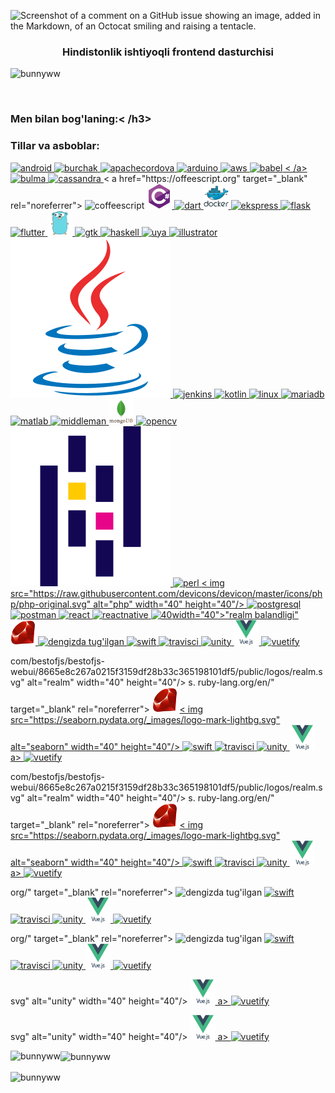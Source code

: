 ![Screenshot of a comment on a GitHub issue showing an image, added in the Markdown, of an Octocat smiling and raising a tentacle.](https://mir-s3-cdn-cf.behance.net/project_modules/1400/9bc27292880429.5e569ff84e4d0.gif)

<h3 align="center">Hindistonlik ishtiyoqli frontend dasturchisi</h3>

<p align="left"> <img src="https://komarev.com/ghpvc/?username=bunnyww&label=Profile%20views&color= 0e75b6&style=flat" alt="bunnyww" /> </p>

<p align="left"> <a href="https://twitter.com/" target="blank"><img src="https: //img.shields.io/twitter/follow/?logo=twitter&style=for-the-badge" alt="" /></a> </p>

<h3 align="left">Men bilan bog'laning:< /h3>
<p align="left">
</p>

<h3 align="left">Tillar va asboblar:</h3>
<p align="left"> <a href="https://developer.android.com" target="_blank" rel="noreferrer"> <img src="https://raw.githubusercontent.com/devicons /devicon/master/icons/android/android-original-wordmark.svg" alt="android" width="40" height="40"/> </a> <a href="https://angular.io " target="_blank" rel="noreferrer"> <img src="https://angular.io/assets/images/logos/angular/angular.svg" alt="burchak" kengligi="40" balandlik="" 40"/> </a> <a href="https://cordova.apache.org/" target="_blank" rel="noreferrer"> <img src="https://www.vectorlogo.zone/ logos/apache_cordova/apache_cordova-icon.svg" alt="apachecordova" width="40" height="40"/> </a> <a href="https://www.arduino.cc/" target=" _blank" rel="noreferrer"> <img src="https://cdn.worldvectorlogo.com/logos/arduino-1.svg" alt="arduino" width="40" height="40"/> </ a> <a href="https://aws.amazon.com" target="_blank" rel="noreferrer"> <img src="https://raw.githubusercontent.com/devicons/devicon/master/icons /amazonwebservices/amazonwebservices-original-wordmark.svg" alt="aws" width="40" height="40"/> </a> <a href="https://babeljs.io/" target="_blank" " rel="noreferrer"> <img src="https://www.vectorlogo.zone/logos/babeljs/babeljs-icon.svg" alt="babel" width="40" height="40"/> < /a> <a href="https://bulma.io/" target="_blank" rel="noreferrer"> <img src="https://raw.githubusercontent.com/gilbarbara/logos/804dc257b59e144eaca5bc6ffd16949752/c6f /bulma.svg" alt="bulma" width="40" height="40"/> </a> <a href="https://cassandra.apache.org/" target="_blank" rel=" noreferrer"> <img src="https://www.vectorlogo.zone/logos/apache_cassandra/apache_cassandra-icon.svg" alt="cassandra" width="40" height="40"/> </a> < a href="https://offeescript.org" target="_blank" rel="noreferrer"> <img src="https://raw.githubusercontent.com/devicons/devicon/master/icons/coffeescript/coffeescript- original so'z belgisi.svg" alt="coffeescript" width="40" height="40"/> </a> <a href="https://www.w3schools.com/cs/" target="_blank" rel="noreferrer "> <img src="https://raw.githubusercontent.com/devicons/devicon/master/icons/csharp/csharp-original.svg" alt="csharp" width="40" height="40"/> </a> <a href="https://dart.dev" target="_blank" rel="noreferrer"> <img src="https://www.vectorlogo.zone/logos/dartlang/dartlang-icon .svg" alt="dart" width="40" height="40"/> </a> <a href="https://www.docker.com/" target="_blank" rel="noreferrer" > <img src="https://raw.githubusercontent.com/devicons/devicon/master/icons/docker/docker-original-wordmark.svg" alt="docker" width="40" height="40"/ > </a> <a href="https://expressjs.com" target="_blank" rel="noreferrer"> <img src="https://raw.githubusercontent.com/devicons/devicon/master/ icons/express/express-original-wordmark.svg" alt="ekspress" width="40" height="40"/> </a> <a href="https://flask.palletsprojects.com/" maqsad ="_blank" rel="noreferrer"> <img src="https://www.vectorlogo.zone/logos/pocoo_flask/pocoo_flask-icon.svg" alt="flask" width="40" height="40" /> </a> <a href="https://flutter.dev" target="_blank" rel="noreferrer"> <img src="https://www.vectorlogo.zone/logos/flutterio/flutterio -icon.svg" alt="flutter" width="40" height="40"/> </a> <a href="https://golang.org" target="_blank" rel="noreferrer"> <img src="https://raw.githubusercontent.com/devicons/devicon/master/icons/go/go-original.svg" alt="go" width="40" height="40"/> </ a> <a href="https://www.gtk.org/" target="_blank" rel="noreferrer"> <img src="https://upload.wikimedia.org/wikipedia/commons/7/ 71/GTK_logo.svg" alt="gtk" width="40" height="40"/> </a> <a href="https://www.haskell.org/" target="_blank" rel= "noreferrer"> <img src="https://upload.wikimedia.org/wikipedia/commons/1/1c/Haskell-Logo.svg" alt="haskell" width="40" height="40"/> </a> <a href="https://hive.apache.org/" target="_blank" rel="noreferrer"> <img src="https://www.vectorlogo.zone/logos/apache_hive/apache_hive-icon.svg" alt="uya" width="40" height="40"/> </a> <a href= "https://www.adobe.com/in/products/illustrator.html" target="_blank" rel="noreferrer"> <img src="https://www.vectorlogo.zone/logos/adobe_illustrator/adobe_illustrator -icon.svg" alt="illustrator" width="40" height="40"/> </a> <a href="https://www.java.com" target="_blank" rel="noreferrer "> <img src="https://raw.githubusercontent.com/devicons/devicon/master/icons/java/java-original.svg" alt="java" kengligi="40" balandligi="40"/> </a> <a href="https://www.jenkins.io" target="_blank" rel="noreferrer"> <img src="https://www.vectorlogo.zone/logos/jenkins/jenkins -icon.svg" alt="jenkins" width="40" height="40"/> </a> <a href="https://kotlinlang.org" target="_blank" rel="noreferrer"> <img src="https://www.vectorlogo.zone/logos/kotlinlang/kotlinlang-icon.svg" alt="kotlin" width="40" height="40"/> </a> <a href= "https://www.linux.org/" target="_blank" rel="noreferrer"> <img src="https://raw.githubusercontent.com/devicons/devicon/master/icons/linux/linux- original.svg" alt="linux" width="40" height="40"/> </a> <a href="https://mariadb.org/" target="_blank" rel="noreferrer"> <img src="https://www.vectorlogo.zone/logos/mariadb/mariadb-icon.svg" alt="mariadb" width="40" height="40"/> </a> <a href= "https://www.mathworks.com/" target="_blank" rel="noreferrer"> <img src="https://upload.wikimedia.org/wikipedia/commons/2/21/Matlab_Logo.png" alt="matlab" width="40" height="40"/> </a> <a href="https://middlemanapp.com/" target="_blank" rel="noreferrer"> <img src= "https://raw.githubusercontent.com/leungwensen/svg-icon/b84b3f3a3da329b7c1d02346865f8e98beb05413/dist/svg/logos/middleman.svg" alt="middleman" width="40" height="40"/> </a> <a href="https://www.mongodb.com/" target="_blank" rel="noreferrer"> <img src="https://raw.githubusercontent.com/devicons/devicon/master/icons/mongodb/mongodb-original-wordmark.svg" alt="mongodb" width="40" height="40"/> </a> <a href="https://opencv.org/" target="_blank" rel="noreferrer"> <img src="https://www.vectorlogo.zone/logos/opencv/opencv- icon.svg" alt="opencv" width="40" height="40"/> </a> <a href="https://pandas.pydata.org/" target="_blank" rel="noreferrer "> <img src="https://raw.githubusercontent.com/devicons/devicon/2ae2a900d2f041da66e950e4d48052658d850630/icons/pandas/pandas-original.svg" alt="4="0" balandligi "0"> </a> <a href="https://www.perl.org/" target="_blank" rel="noreferrer"> <img src="https://api.iconify.design/logos-perl. svg" alt="perl" width="40" height="40"/> </a> <a href="https://www.php.net" target="_blank" rel="noreferrer"> < img src="https://raw.githubusercontent.com/devicons/devicon/master/icons/php/php-original.svg" alt="php" width="40" height="40"/> </a > <a href="https://www.postgresql.org" target="_blank" rel="noreferrer"> <img src="https://raw.githubusercontent.com/devicons/devicon/master/icons/ postgresql/postgresql-original-wordmark.svg" alt="postgresql" width="40" height="40"/> </a> <a href="https://postman.com" target="_blank" rel ="noreferrer"> <img src="https://www.vectorlogo.zone/logos/getpostman/getpostman-icon.svg" alt="postman" width="40" height="40"/> </a > <a href="https://reactjs.org/" target="_blank" rel="noreferrer"> <img src="https://raw.githubusercontent.com/devicons/devicon/master/icons/react /react-original-wordmark.svg" alt="react" width="40" height="40"/> </a> <a href="https://reactnative.dev/" target="_blank" rel ="noreferrer"> <img src="https://reactnative.dev/img/header_logo.svg" alt="reactnative" width="40" height="40"/> </a> <a href="https://realm.io/" target="_blank" rel="noreferrer"> <img src="https://raw.githubusercontent.com/bestofjs/bestofjs-webui/8665e8c267a0215f3159df28b33c365198101df5/public/logos/realm.svg" alt="40">width="40">"realm balandligi" <a href="https://www.ruby-lang.org/en/" target="_blank" rel="noreferrer"> <img src="https://raw.githubusercontent.com/devicons/devicon/ master/icons/ruby/ruby-original.svg" alt="ruby" width="40" height="40"/> </a> <a href="https://seaborn.pydata.org/" maqsad ="_blank" rel="noreferrer"> <img src="https://seaborn.pydata.org/_images/logo-mark-lightbg.svg" alt="dengizda tug'ilgan" kengligi="40" balandligi="40" /> </a> <a href="https://developer.apple.com/swift/" target="_blank" rel="noreferrer"> <img src="https://raw.githubusercontent.com/ devicons/devicon/master/icons/swift/swift-original.svg" alt="swift" width="40" height="40"/> </a> <a href="https://travis-ci. org" target="_blank" rel="noreferrer"> <img src="https://www.vectorlogo.zone/logos/travis-ci/travis-ci-icon.svg" alt="travisci" width="" 40" height="40"/> </a> <a href="https://unity.com/" target="_blank" rel="noreferrer"> <img src="https://www.vectorlogo .zone/logos/unity3d/unity3d-icon.svg" alt="unity" width="40" height="40"/> </a> <a href="https://vuejs.org/" target= "_blank" rel="noreferrer"> <img src="https://raw.githubusercontent.com/devicons/devicon/master/icons/vuejs/vuejs-original-wordmark.svg" alt="vuejs" kengligi="" 40" height="40"/> </a> <a href="https://vuetifyjs.com/en/" target="_blank" rel="noreferrer"> <img src="https://bestofjs .org/logos/vuetify.svg" alt="vuetify" width="40" height="40"/> </a> </p>com/bestofjs/bestofjs-webui/8665e8c267a0215f3159df28b33c365198101df5/public/logos/realm.svg" alt="realm" width="40" height="40"/> </a>s. ruby-lang.org/en/" target="_blank" rel="noreferrer"> <img src="https://raw.githubusercontent.com/devicons/devicon/master/icons/ruby/ruby-original.svg " alt="ruby" width="40" height="40"/> </a> <a href="https://seaborn.pydata.org/" target="_blank" rel="noreferrer"> < img src="https://seaborn.pydata.org/_images/logo-mark-lightbg.svg" alt="seaborn" width="40" height="40"/> </a> <a href=" https://developer.apple.com/swift/" target="_blank" rel="noreferrer"> <img src="https://raw.githubusercontent.com/devicons/devicon/master/icons/swift/swift -original.svg" alt="swift" width="40" height="40"/> </a> <a href="https://travis-ci.org" target="_blank" rel="noreferrer "> <img src="https://www.vectorlogo.zone/logos/travis-ci/travis-ci-icon.svg" alt="travisci" width="40" height="40"/> </ a> <a href="https://unity.com/" target="_blank" rel="noreferrer"> <img src="https://www.vectorlogo.zone/logos/unity3d/unity3d-icon. svg" alt="unity" width="40" height="40"/> </a> <a href="https://vuejs.org/" target="_blank" rel="noreferrer"> <img src="https://raw.githubusercontent.com/devicons/devicon/master/icons/vuejs/vuejs-original-wordmark.svg" alt="vuejs" width="40" height="40"/> </> a> <a href="https://vuetifyjs.com/en/" target="_blank" rel="noreferrer"> <img src="https://bestofjs.org/logos/vuetify.svg" alt= "vuetify" width="40" height="40"/> </a> </p>com/bestofjs/bestofjs-webui/8665e8c267a0215f3159df28b33c365198101df5/public/logos/realm.svg" alt="realm" width="40" height="40"/> </a>s. ruby-lang.org/en/" target="_blank" rel="noreferrer"> <img src="https://raw.githubusercontent.com/devicons/devicon/master/icons/ruby/ruby-original.svg " alt="ruby" width="40" height="40"/> </a> <a href="https://seaborn.pydata.org/" target="_blank" rel="noreferrer"> < img src="https://seaborn.pydata.org/_images/logo-mark-lightbg.svg" alt="seaborn" width="40" height="40"/> </a> <a href=" https://developer.apple.com/swift/" target="_blank" rel="noreferrer"> <img src="https://raw.githubusercontent.com/devicons/devicon/master/icons/swift/swift -original.svg" alt="swift" width="40" height="40"/> </a> <a href="https://travis-ci.org" target="_blank" rel="noreferrer "> <img src="https://www.vectorlogo.zone/logos/travis-ci/travis-ci-icon.svg" alt="travisci" width="40" height="40"/> </ a> <a href="https://unity.com/" target="_blank" rel="noreferrer"> <img src="https://www.vectorlogo.zone/logos/unity3d/unity3d-icon. svg" alt="unity" width="40" height="40"/> </a> <a href="https://vuejs.org/" target="_blank" rel="noreferrer"> <img src="https://raw.githubusercontent.com/devicons/devicon/master/icons/vuejs/vuejs-original-wordmark.svg" alt="vuejs" width="40" height="40"/> </> a> <a href="https://vuetifyjs.com/en/" target="_blank" rel="noreferrer"> <img src="https://bestofjs.org/logos/vuetify.svg" alt= "vuetify" width="40" height="40"/> </a> </p>org/" target="_blank" rel="noreferrer"> <img src="https://seaborn.pydata.org/_images/logo-mark-lightbg.svg" alt="dengizda tug'ilgan" eni="40" balandlik ="40"/> </a> <a href="https://developer.apple.com/swift/" target="_blank" rel="noreferrer"> <img src="https://raw. githubusercontent.com/devicons/devicon/master/icons/swift/swift-original.svg" alt="swift" width="40" height="40"/> </a> <a href="https:// travis-ci.org" target="_blank" rel="noreferrer"> <img src="https://www.vectorlogo.zone/logos/travis-ci/travis-ci-icon.svg" alt="travisci " width="40" height="40"/> </a> <a href="https://unity.com/" target="_blank" rel="noreferrer"> <img src="https:/ /www.vectorlogo.zone/logos/unity3d/unity3d-icon.svg" alt="unity" width="40" height="40"/> </a> <a href="https://vuejs.org /" target="_blank" rel="noreferrer"> <img src="https://raw.githubusercontent.com/devicons/devicon/master/icons/vuejs/vuejs-original-wordmark.svg" alt="vuejs " width="40" height="40"/> </a> <a href="https://vuetifyjs.com/en/" target="_blank" rel="noreferrer"> <img src="https ://bestofjs.org/logos/vuetify.svg" alt="vuetify" width="40" height="40"/> </a> </p>org/" target="_blank" rel="noreferrer"> <img src="https://seaborn.pydata.org/_images/logo-mark-lightbg.svg" alt="dengizda tug'ilgan" eni="40" balandlik ="40"/> </a> <a href="https://developer.apple.com/swift/" target="_blank" rel="noreferrer"> <img src="https://raw. githubusercontent.com/devicons/devicon/master/icons/swift/swift-original.svg" alt="swift" width="40" height="40"/> </a> <a href="https:// travis-ci.org" target="_blank" rel="noreferrer"> <img src="https://www.vectorlogo.zone/logos/travis-ci/travis-ci-icon.svg" alt="travisci " width="40" height="40"/> </a> <a href="https://unity.com/" target="_blank" rel="noreferrer"> <img src="https:/ /www.vectorlogo.zone/logos/unity3d/unity3d-icon.svg" alt="unity" width="40" height="40"/> </a> <a href="https://vuejs.org /" target="_blank" rel="noreferrer"> <img src="https://raw.githubusercontent.com/devicons/devicon/master/icons/vuejs/vuejs-original-wordmark.svg" alt="vuejs " width="40" height="40"/> </a> <a href="https://vuetifyjs.com/en/" target="_blank" rel="noreferrer"> <img src="https ://bestofjs.org/logos/vuetify.svg" alt="vuetify" width="40" height="40"/> </a> </p>svg" alt="unity" width="40" height="40"/> </a> <a href="https://vuejs.org/" target="_blank" rel="noreferrer"> <img src="https://raw.githubusercontent.com/devicons/devicon/master/icons/vuejs/vuejs-original-wordmark.svg" alt="vuejs" width="40" height="40"/> </> a> <a href="https://vuetifyjs.com/en/" target="_blank" rel="noreferrer"> <img src="https://bestofjs.org/logos/vuetify.svg" alt= "vuetify" width="40" height="40"/> </a> </p>svg" alt="unity" width="40" height="40"/> </a> <a href="https://vuejs.org/" target="_blank" rel="noreferrer"> <img src="https://raw.githubusercontent.com/devicons/devicon/master/icons/vuejs/vuejs-original-wordmark.svg" alt="vuejs" width="40" height="40"/> </> a> <a href="https://vuetifyjs.com/en/" target="_blank" rel="noreferrer"> <img src="https://bestofjs.org/logos/vuetify.svg" alt= "vuetify" width="40" height="40"/> </a> </p>

<p><img align="left" src="https://github-readme-stats.vercel.app/api/top-langs?username=bunnyww&show_icons=true&locale=en&layout=compact" alt="bunnyww" /> </p>

<p> <img align="center" src="https://github-readme-stats.vercel.app/api?username=bunnyww&show_icons=true&locale=en" alt="bunnyww" /> </p>

<p><img align="center" src="https://github-readme-streak-stats.herokuapp.com/?user=bunnyww&" alt="bunnyww" /></p>

